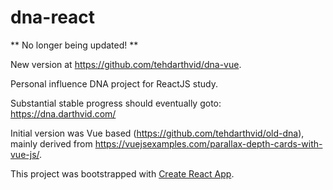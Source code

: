 # dna-react

** No longer being updated! **

New version at https://github.com/tehdarthvid/dna-vue.

Personal influence DNA project for ReactJS study.

Substantial stable progress should eventually goto: https://dna.darthvid.com/

Initial version was Vue based (https://github.com/tehdarthvid/old-dna), mainly derived from https://vuejsexamples.com/parallax-depth-cards-with-vue-js/.


This project was bootstrapped with [Create React App](https://github.com/facebookincubator/create-react-app).
